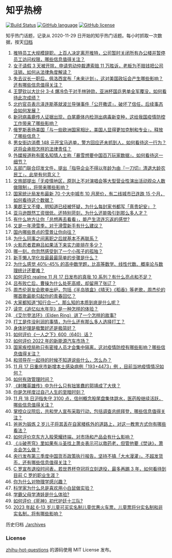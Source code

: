 # 知乎热榜
[![Build Status](https://github.com/ToWeLong/zhihu-hot-questions/workflows/CI/badge.svg)](https://github.com/ToWeLong/zhihu-hot-questions/actions)
[![GitHub language](https://img.shields.io/badge/language-golang-orange.svg)](https://golang.org/)
[![GitHub license](https://img.shields.io/github/license/ToWeLong/zhihu-hot-questions)](https://github.com/ToWeLong/zhihu-hot-questions/blob/main/LICENSE)

知乎热门话题，记录从 2020-11-29 日开始的知乎热门话题。每小时抓取一次数据，按天[归档](./archives)

<!-- BEGIN -->

1. [推特员工大规模辞职，上百人决定离开推特，公司暂时关闭所有办公楼并暂停员工访问权限，哪些信息值得关注？](https://www.zhihu.com/question/567393194)
1. [女子请假 3 天被开除，申请劳动仲裁遭索赔 11 万胜诉，老板为不赔钱把公司注销，如何从法律角度解读？](https://www.zhihu.com/question/567376048)
1. [失去议长一职后，佩洛西宣布「未来计划」，这对美国政坛会产生哪些影响？还有哪些信息值得关注？](https://www.zhihu.com/question/567250187)
1. [王楚钦以大比分 3-4 爆冷负于对手林钟勋，亚洲杯国乒男单全军覆没，如何看待此次成绩？](https://www.zhihu.com/question/567432287)
1. [北约官员表示泽连斯基就波兰导弹事件「公开撒谎」，破坏了信任，后续事态会如何发展？](https://www.zhihu.com/question/567424226)
1. [新冠病毒鹿传人证据出现，白尾鹿体内检测出病毒新变种，这给我国疫情防控工作带来了哪些影响？](https://www.zhihu.com/question/566986967)
1. [俄罗斯表扬美国「与一些欧洲国家相比，美国人显得更加克制和专业」，释放了哪些信息？](https://www.zhihu.com/question/567239265)
1. [男女街边消费 148 元开宝马逃单，警方回应还未抓到人，如何看待这一行为？这将会承担怎样的法律责任？](https://www.zhihu.com/question/566989727)
1. [外媒报道称有匿名知情人士称「暴雪想要中国百万玩家数据」，如何看待这一细节？](https://www.zhihu.com/question/567437649)
1. [五部门联合印发文件，提出「指导企业不得以年龄为由『一刀切』清退大龄农民工」，此举有何意义？](https://www.zhihu.com/question/567443271)
1. [文旅部提出「无疫情地区，原则上不对演唱会等大型营业性演出活动观众人数做限制」，将带来哪些影响？](https://www.zhihu.com/question/567428554)
1. [国家统计局发布最新 70 个大中城市 10 月房价，有二线城市已连跌 15 个月，如何看待这个数据？](https://www.zhihu.com/question/567024698)
1. [果郡王又不傻，明知道已经被怀疑，为什么每封家书都写「熹贵妃安」？](https://www.zhihu.com/question/564279562)
1. [亚马逊既然工资很低，还特别苛刻，为什么还能吸引到那么多人才？](https://www.zhihu.com/question/562350969)
1. [有什么地方让你「总想再去看看」，能产生流连忘返的感觉?](https://www.zhihu.com/question/559596350)
1. [又是一年滑雪季，对于滑雪新手有什么建议？](https://www.zhihu.com/question/566804907)
1. [国内哪些景点的雪景让你向往？](https://www.zhihu.com/question/564485800)
1. [为什么同事之间离职之后就基本不再联系？](https://www.zhihu.com/question/560850690)
1. [火影忍者君麻吕如果活下来实力能排在多少？](https://www.zhihu.com/question/40356516)
1. [哪一刻，你忽然感受到了一个小孩子的孤独？](https://www.zhihu.com/question/328857889)
1. [新手懒人学化妆最最最简单的步骤是什么？](https://www.zhihu.com/question/59715813)
1. [为什么感觉 40%-45% 的高中数学题，比高等数学、线性代数、概率论与数理统计还要难？](https://www.zhihu.com/question/567098038)
1. [如何评价 realme 11 月 17 日发布的真我 10 系列？有什么亮点和不足？](https://www.zhihu.com/question/567215249)
1. [吕布败亡后，曹操为什么处死高顺，却留用了张辽？](https://www.zhihu.com/question/559621947)
1. [周杰伦哥友会歌单出炉，包括《半岛铁盒》《晴天》《稻香》等老歌，周杰伦的哪首歌最能勾起你的青春回忆？](https://www.zhihu.com/question/567401392)
1. [大家都知道“知行合一”，那么知的本质到底是什么呢？](https://www.zhihu.com/question/559084382)
1. [读完《追忆似水年华》是一种怎样的体验？](https://www.zhihu.com/question/33561593)
1. [《艾尔登法环》（Elden Ring）讲了一个怎样的故事?](https://www.zhihu.com/question/517963071)
1. [打工是件没利润的事情，为什么还有那么多人选择打工？](https://www.zhihu.com/question/561652637)
1. [身体护理是极繁好还是极简好？](https://www.zhihu.com/question/564653175)
1. [如何评价《一人之下》600（640）话？](https://www.zhihu.com/question/567280814)
1. [如何评价 2022 年的新能源汽车市场？](https://www.zhihu.com/question/563121125)
1. [国家疾控局称只有密接人员才会集中隔离，这对疫情防控有哪些影响？哪些信息值得关注？](https://www.zhihu.com/question/567224457)
1. [和领导在一起待的时候不知道说些什么，怎么办？](https://www.zhihu.com/question/386473475)
1. [11 月 17 日重庆市新增本土感染病例「193+4473」例 ，目前当地疫情情况如何？](https://www.zhihu.com/question/567380237)
1. [如何有效管理时间？](https://www.zhihu.com/question/19550570)
1. [《射雕英雄传》中为什么只有拙笨蠢的郭靖成了大侠？](https://www.zhihu.com/question/27564221)
1. [你是怎样度过自己人生的至暗时刻？](https://www.zhihu.com/question/424578087)
1. [11 月 18 日沪指失守 3100 点，信创概念股尾盘集体跳水，医药股继续活跃，哪些信息值得关注？](https://www.zhihu.com/question/567433239)
1. [掌控众议院后，共和党人宣布采取行动，包括调查总统拜登，哪些信息值得关注？](https://www.zhihu.com/question/567390721)
1. [爸爸为锻炼 2 岁儿子将其丢在自家楼栋外的道路上，对这一教育方式你有哪些看法？](https://www.zhihu.com/question/566822870)
1. [如何评价京东方入股荣耀终端，对市场和产品会有什么影响？](https://www.zhihu.com/question/567045051)
1. [《斗破苍穹》里如果有斗圣找上萧炎表示可以救药老，但管他要《焚诀》，萧炎会怎么做？](https://www.zhihu.com/question/538037817)
1. [央行发布第三季度中国货币政策执行报告，坚持不搞「大水漫灌」，不超发货币，还有哪些信息值得关注？](https://www.zhihu.com/question/567059233)
1. [C 罗宣布退役时间表，若世界杯夺冠将立刻退役，最多再踢 3 年，如何看待到目前 C 罗的职业生涯？](https://www.zhihu.com/question/567384321)
1. [你为什么对物理学感兴趣？](https://www.zhihu.com/question/472866387)
1. [科学家为什么总是喜欢用小白鼠做实验？](https://www.zhihu.com/question/566944074)
1. [学霸父母学渣娃是什么体验?](https://www.zhihu.com/question/28833805)
1. [如何评价《死神》初代护廷十三队?](https://www.zhihu.com/question/567067187)
1. [2023 年起 6-13 岁儿童可买实名制儿童优惠火车票，儿童票将分实名制和非实名制，将有哪些影响？](https://www.zhihu.com/question/567375848)

<!-- END -->

历史归档 [./archives](./archives)


### License
[zhihu-hot-questions](https://github.com/towelong/zhihu-hot-questions) 的源码使用 MIT License 发布。